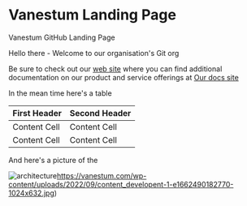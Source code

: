 # Vanestum Landing Page
Vanestum GitHub Landing Page

Hello there - Welcome to our organisation's Git org

Be sure to check out our [web site](https://vanestum.com) where you can find additional documentation on our product and service offerings at [Our docs site](https://prerelease.kwil.com/docs/introduction)

In the mean time here's a table

| First Header  | Second Header |
| ------------- | ------------- |
| Content Cell  | Content Cell  |
| Content Cell  | Content Cell  |

And here's a picture of the 

![architecture](https://vanestum.com/wp-content/uploads/2022/09/content_developent-1-e1662490182770-1024x632.jpg)https://vanestum.com/wp-content/uploads/2022/09/content_developent-1-e1662490182770-1024x632.jpg)
